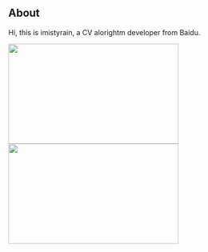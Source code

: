 ## About

Hi, this is imistyrain, a CV alorightm developer from Baidu.

<img width="340" height="200" align="left" src="https://github-readme-stats.vercel.app/api?username=imistyrain&show_icons=true&theme=tokyonight&count_private=true"/>

<img width="340" height="200" align="left" src="https://github-readme-stats.vercel.app/api/top-langs/?username=imistyrain&hide=html"/>
